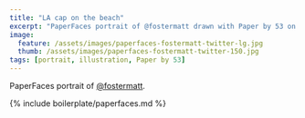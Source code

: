 ```yaml
---
title: "LA cap on the beach"
excerpt: "PaperFaces portrait of @fostermatt drawn with Paper by 53 on an iPad."
image: 
  feature: /assets/images/paperfaces-fostermatt-twitter-lg.jpg
  thumb: /assets/images/paperfaces-fostermatt-twitter-150.jpg
tags: [portrait, illustration, Paper by 53]
---
```


PaperFaces portrait of [@fostermatt](http://twitter.com/fostermatt).

{% include boilerplate/paperfaces.md %}
